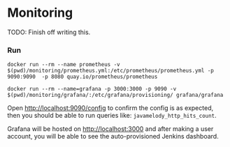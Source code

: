 # Monitoring

TODO: Finish off writing this.

### Run
```shell
docker run --rm --name prometheus -v $(pwd)/monitoring/prometheus.yml:/etc/prometheus/prometheus.yml -p 9090:9090  -p 8080 quay.io/prometheus/prometheus

docker run --rm --name=grafana -p 3000:3000 -p 9090 -v $(pwd)/monitoring/grafana/:/etc/grafana/provisioning/ grafana/grafana
```

Open [http://localhost:9090/config](http://localhost:9090/config) to confirm the
config is as expected, then you should be able to run queries like:
`javamelody_http_hits_count`.

Grafana will be hosted on [http://localhost:3000](http://localhost:3000) and after
making a user account, you will be able to see the auto-provisioned Jenkins
dashboard.
